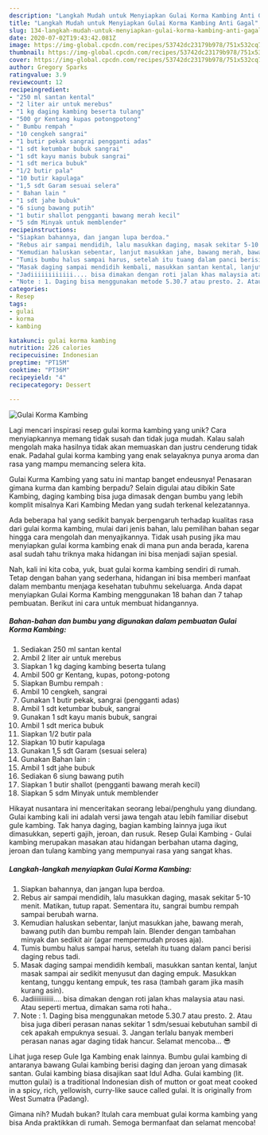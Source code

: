 ```yaml
---
description: "Langkah Mudah untuk Menyiapkan Gulai Korma Kambing Anti Gagal"
title: "Langkah Mudah untuk Menyiapkan Gulai Korma Kambing Anti Gagal"
slug: 134-langkah-mudah-untuk-menyiapkan-gulai-korma-kambing-anti-gagal
date: 2020-07-02T19:43:42.081Z
image: https://img-global.cpcdn.com/recipes/53742dc23179b978/751x532cq70/gulai-korma-kambing-foto-resep-utama.jpg
thumbnail: https://img-global.cpcdn.com/recipes/53742dc23179b978/751x532cq70/gulai-korma-kambing-foto-resep-utama.jpg
cover: https://img-global.cpcdn.com/recipes/53742dc23179b978/751x532cq70/gulai-korma-kambing-foto-resep-utama.jpg
author: Gregory Sparks
ratingvalue: 3.9
reviewcount: 12
recipeingredient:
- "250 ml santan kental"
- "2 liter air untuk merebus"
- "1 kg daging kambing beserta tulang"
- "500 gr Kentang kupas potongpotong"
- " Bumbu rempah "
- "10 cengkeh sangrai"
- "1 butir pekak sangrai pengganti adas"
- "1 sdt ketumbar bubuk sangrai"
- "1 sdt kayu manis bubuk sangrai"
- "1 sdt merica bubuk"
- "1/2 butir pala"
- "10 butir kapulaga"
- "1,5 sdt Garam sesuai selera"
- " Bahan lain "
- "1 sdt jahe bubuk"
- "6 siung bawang putih"
- "1 butir shallot pengganti bawang merah kecil"
- "5 sdm Minyak untuk memblender"
recipeinstructions:
- "Siapkan bahannya, dan jangan lupa berdoa."
- "Rebus air sampai mendidih, lalu masukkan daging, masak sekitar 5-10 menit. Matikan, tutup rapat. Sementara itu, sangrai bumbu rempah sampai berubah warna."
- "Kemudian haluskan sebentar, lanjut masukkan jahe, bawang merah, bawang putih dan bumbu rempah lain. Blender dengan tambahan minyak dan sedikit air (agar mempermudah proses aja)."
- "Tumis bumbu halus sampai harus, setelah itu tuang dalam panci berisi daging rebus tadi."
- "Masak daging sampai mendidih kembali, masukkan santan kental, lanjut masak sampai air sedikit menyusut dan daging empuk. Masukkan kentang, tunggu kentang empuk, tes rasa (tambah garam jika masih kurang asin)."
- "Jadiiiiiiiiiiii.... bisa dimakan dengan roti jalan khas malaysia atau nasi. Atau seperti mertua, dimakan sama roti haha.."
- "Note : 1. Daging bisa menggunakan metode 5.30.7 atau presto. 2. Atau bisa juga diberi perasan nanas sekitar 1 sdm/sesuai kebutuhan sambil di cek apakah empuknya sesuai. 3. Jangan terlalu banyak memberi perasan nanas agar daging tidak hancur. Selamat mencoba... 😎"
categories:
- Resep
tags:
- gulai
- korma
- kambing

katakunci: gulai korma kambing 
nutrition: 226 calories
recipecuisine: Indonesian
preptime: "PT15M"
cooktime: "PT36M"
recipeyield: "4"
recipecategory: Dessert

---
```



![Gulai Korma Kambing](https://img-global.cpcdn.com/recipes/53742dc23179b978/751x532cq70/gulai-korma-kambing-foto-resep-utama.jpg)

Lagi mencari inspirasi resep gulai korma kambing yang unik? Cara menyiapkannya memang tidak susah dan tidak juga mudah. Kalau salah mengolah maka hasilnya tidak akan memuaskan dan justru cenderung tidak enak. Padahal gulai korma kambing yang enak selayaknya punya aroma dan rasa yang mampu memancing selera kita.

Gulai Kurma Kambing yang satu ini mantap banget endeusnya! Penasaran gimana kurma dan kambing berpadu? Selain digulai atau dibikin Sate Kambing, daging kambing bisa juga dimasak dengan bumbu yang lebih komplit misalnya Kari Kambing Medan yang sudah terkenal kelezatannya.

Ada beberapa hal yang sedikit banyak berpengaruh terhadap kualitas rasa dari gulai korma kambing, mulai dari jenis bahan, lalu pemilihan bahan segar hingga cara mengolah dan menyajikannya. Tidak usah pusing jika mau menyiapkan gulai korma kambing enak di mana pun anda berada, karena asal sudah tahu triknya maka hidangan ini bisa menjadi sajian spesial.


Nah, kali ini kita coba, yuk, buat gulai korma kambing sendiri di rumah. Tetap dengan bahan yang sederhana, hidangan ini bisa memberi manfaat dalam membantu menjaga kesehatan tubuhmu sekeluarga. Anda dapat menyiapkan Gulai Korma Kambing menggunakan 18 bahan dan 7 tahap pembuatan. Berikut ini cara untuk membuat hidangannya.

<!--inarticleads1-->

##### Bahan-bahan dan bumbu yang digunakan dalam pembuatan Gulai Korma Kambing:

1. Sediakan 250 ml santan kental
1. Ambil 2 liter air untuk merebus
1. Siapkan 1 kg daging kambing beserta tulang
1. Ambil 500 gr Kentang, kupas, potong-potong
1. Siapkan  Bumbu rempah :
1. Ambil 10 cengkeh, sangrai
1. Gunakan 1 butir pekak, sangrai (pengganti adas)
1. Ambil 1 sdt ketumbar bubuk, sangrai
1. Gunakan 1 sdt kayu manis bubuk, sangrai
1. Ambil 1 sdt merica bubuk
1. Siapkan 1/2 butir pala
1. Siapkan 10 butir kapulaga
1. Gunakan 1,5 sdt Garam (sesuai selera)
1. Gunakan  Bahan lain :
1. Ambil 1 sdt jahe bubuk
1. Sediakan 6 siung bawang putih
1. Siapkan 1 butir shallot (pengganti bawang merah kecil)
1. Siapkan 5 sdm Minyak untuk memblender


Hikayat nusantara ini menceritakan seorang lebai/penghulu yang diundang. Gulai kambing kali ini adalah versi jawa tengah atau lebih familiar disebut gule kambing. Tak hanya daging, bagian kambing lainnya juga ikut dimasukkan, seperti gajih, jeroan, dan rusuk. Resep Gulai Kambing - Gulai kambing merupakan masakan atau hidangan berbahan utama daging, jeroan dan tulang kambing yang mempunyai rasa yang sangat khas. 

<!--inarticleads2-->

##### Langkah-langkah menyiapkan Gulai Korma Kambing:

1. Siapkan bahannya, dan jangan lupa berdoa.
1. Rebus air sampai mendidih, lalu masukkan daging, masak sekitar 5-10 menit. Matikan, tutup rapat. Sementara itu, sangrai bumbu rempah sampai berubah warna.
1. Kemudian haluskan sebentar, lanjut masukkan jahe, bawang merah, bawang putih dan bumbu rempah lain. Blender dengan tambahan minyak dan sedikit air (agar mempermudah proses aja).
1. Tumis bumbu halus sampai harus, setelah itu tuang dalam panci berisi daging rebus tadi.
1. Masak daging sampai mendidih kembali, masukkan santan kental, lanjut masak sampai air sedikit menyusut dan daging empuk. Masukkan kentang, tunggu kentang empuk, tes rasa (tambah garam jika masih kurang asin).
1. Jadiiiiiiiiiiii.... bisa dimakan dengan roti jalan khas malaysia atau nasi. Atau seperti mertua, dimakan sama roti haha..
1. Note : 1. Daging bisa menggunakan metode 5.30.7 atau presto. 2. Atau bisa juga diberi perasan nanas sekitar 1 sdm/sesuai kebutuhan sambil di cek apakah empuknya sesuai. 3. Jangan terlalu banyak memberi perasan nanas agar daging tidak hancur. Selamat mencoba... 😎


Lihat juga resep Gule Iga Kambing enak lainnya. Bumbu gulai kambing di antaranya bawang Gulai kambing berisi daging dan jeroan yang dimasak santan. Gulai kambing biasa disajikan saat Idul Adha. Gulai kambing (lit. mutton gulai) is a traditional Indonesian dish of mutton or goat meat cooked in a spicy, rich, yellowish, curry-like sauce called gulai. It is originally from West Sumatra (Padang). 

Gimana nih? Mudah bukan? Itulah cara membuat gulai korma kambing yang bisa Anda praktikkan di rumah. Semoga bermanfaat dan selamat mencoba!
